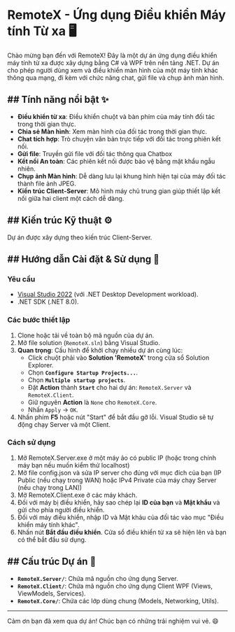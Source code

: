 # **RemoteX - Ứng dụng Điều khiển Máy tính Từ xa 🖥️**

Chào mừng bạn đến với RemoteX! Đây là một dự án ứng dụng điều khiển máy tính từ xa được xây dựng bằng C# và WPF trên nền tảng .NET. Dự án cho phép người dùng xem và điều khiển màn hình của một máy tính khác thông qua mạng, đi kèm với chức năng chat, gửi file và chụp ảnh màn hình.

## ## **Tính năng nổi bật ✨**

* **Điều khiển từ xa**: Điều khiển chuột và bàn phím của máy tính đối tác trong thời gian thực.
* **Chia sẻ Màn hình**: Xem màn hình của đối tác trong thời gian thực.
* **Chat tích hợp**: Trò chuyện văn bản trực tiếp với đối tác trong phiên kết nối.
* **Gửi file**: Truyền gửi file với đối tác thông qua Chatbox
* **Kết nối An toàn**: Các phiên kết nối được bảo vệ bằng mật khẩu ngẫu nhiên.
* **Chụp ảnh Màn hình**: Dễ dàng lưu lại khung hình hiện tại của máy đối tác thành file ảnh JPEG.
* **Kiến trúc Client-Server**: Mô hình máy chủ trung gian giúp thiết lập kết nối giữa hai client một cách dễ dàng.

## ## **Kiến trúc Kỹ thuật ⚙️**

Dự án được xây dựng theo kiến trúc Client-Server.

## ## **Hướng dẫn Cài đặt & Sử dụng 🚀**
### **Yêu cầu**
* [Visual Studio 2022](https://visualstudio.microsoft.com/) (với .NET Desktop Development workload).
* .NET SDK (.NET 8.0).

### **Các bước thiết lập**
1.  Clone hoặc tải về toàn bộ mã nguồn của dự án.
2.  Mở file solution (`RemoteX.sln`) bằng Visual Studio.
3.  **Quan trọng**: Cấu hình để khởi chạy nhiều dự án cùng lúc:
    * Click chuột phải vào **Solution 'RemoteX'** trong cửa sổ Solution Explorer.
    * Chọn **`Configure Startup Projects...`**.
    * Chọn **`Multiple startup projects`**.
    * Đặt **Action** thành **`Start`** cho hai dự án: `RemoteX.Server` và `RemoteX.Client`.
    * Giữ nguyên **Action** là `None` cho `RemoteX.Core`.
    * Nhấn `Apply` -> `OK`.
4.  Nhấn phím **F5** hoặc nút "Start" để bắt đầu gỡ lỗi. Visual Studio sẽ tự động chạy Server và một Client.

### **Cách sử dụng**
1.  Mở RemoteX.Server.exe ở một máy ảo có public IP (hoặc trong chính máy bạn nếu muốn kiểm thử localhost)
2.  Mở file config.json và sửa IP server cho đúng với mục đích của bạn (IP Public (nếu chạy trong WAN) hoặc IPv4 Private của máy chạy Server (nếu chạy trong LAN))
3.  Mở RemoteX.Client.exe ở các máy khách.
4.  Đối với máy bị điều khiển, hãy sao chép lại **ID của bạn** và **Mật khẩu** và gửi cho phía người điều khiển.
5.  Đối với máy điều khiển, nhập ID và Mật khảu của đối tác vào mục "Điều khiển máy tính khác".
4.  Nhấn nút **Bắt đầu điều khiển**. Cửa sổ điều khiển từ xa sẽ hiện lên và bạn có thể bắt đầu sử dụng.

## ## **Cấu trúc Dự án 📂**

* **`RemoteX.Server/`**: Chứa mã nguồn cho ứng dụng Server.
* **`RemoteX.Client/`**: Chứa mã nguồn cho ứng dụng Client WPF (Views, ViewModels, Services).
* **`RemoteX.Core/`**: Chứa các lớp dùng chung (Models, Networking, Utils).

---
Cảm ơn bạn đã xem qua dự án! Chúc bạn có những trải nghiệm vui vẻ. 😄
